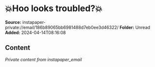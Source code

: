 # 💥Hoo looks troubled?💥

**Source:** instapaper-private://email/186b89065bb6981488d7eb0ee3d46322/
**Folder:** Unread
**Added:** 2024-04-14T08:16:08




## Content
*Private content from instapaper_email*
